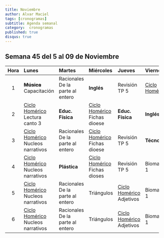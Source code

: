 ```yaml
---
title: Noviembre
author: Alvar Maciel
tags: [cronogramas]
subtitle: Agenda semanal
category:  cronogramas
published: true
disqus: true
---
```


<!--
|Hora|Lunes                    |Martes                     |Miércoles                  |Jueves                  |Viernes                  |
|:--:|:------------------------|:--------------------------|:--------------------------|:---------------------  |:------------------------|
|1   |**Música**               |Cs /apoyo Mate             |**Inglés**                 |Mate /apoyo Mate        |PDL r                    |
|2   |PDL                      |**Educ. Física**           |portfolo                   |**Educ. Física**        |**Inglés**               |
|3   |PDL                      |Cs /apoyo Mate             |PDL pr                     |Mate /apoyo Mate        |**Técnología**           |
|4   |Mate                     |**Plástica**               |PDL pr                     |Mate                    |Cs                       |
|5   |Mate                     |Cs                         |Mate G                     |PDL pr                  |Cs                       |
|6   |Mate                     |PDL r                      |Mate G                     |PDL pr                  |Cs                       |
-->

## Semana 45 del 5 al 09 de Noviembre

| Hora | Lunes                                                      | Martes                           | Miércoles                                             | Jueves                                            | Viernes                                 |
|:----:|:-----------------------------------------------------------|:---------------------------------|:------------------------------------------------------|:--------------------------------------------------|:----------------------------------------|
| 1    | ~~**Música**~~ Capacitación                                | Racionales De la parte al entero | **Inglés**                                            | Revisión TP 5                                     | [Ciclo Homérico](http://bit.ly/2PusmRm) |
| 2    | [Ciclo Homérico](http://bit.ly/2PusmRm) Lectura canto 3    | **Educ. Física**                 | [Ciclo Homérico](http://bit.ly/2PusmRm) Fichas dioese | **Educ. Física**                                  | **Inglés**                              |
| 3    | [Ciclo Homérico](http://bit.ly/2PusmRm) Nucleos narrativos | Racionales De la parte al entero | [Ciclo Homérico](http://bit.ly/2PusmRm) Fichas dioese | Revisión TP 5                                     | **Técnología**                          |
| 4    | [Ciclo Homérico](http://bit.ly/2PusmRm) Nucleos narrativos | **Plástica**                     | [Ciclo Homérico](http://bit.ly/2PusmRm) Fichas dioses | Revisión TP 5                                     | Biomateriales 1                         |
| 5   | [Ciclo Homérico](http://bit.ly/2PusmRm) Nucleos narrativos | Racionales De la parte al entero | Triángulos                                            | [Ciclo Homérico](http://bit.ly/2PusmRm) Adjetivos | Biomateriales 1                         |
| 6    | [Ciclo Homérico](http://bit.ly/2PusmRm) Nucleos narrativos | Racionales De la parte al entero | Triángulos                                            | [Ciclo Homérico](http://bit.ly/2PusmRm) Adjetivos | Biomateriales 1                         |

